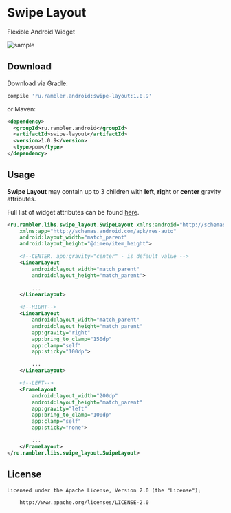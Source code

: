 # Swipe Layout

Flexible Android Widget

![sample](https://github.com/rambler-digital-solutions/swipe-layout-android/blob/master/rambler.mail.gif?raw=true)

## Download

Download via Gradle:
```groovy
compile 'ru.rambler.android:swipe-layout:1.0.9'
```
or Maven:
```xml
<dependency>
  <groupId>ru.rambler.android</groupId>
  <artifactId>swipe-layout</artifactId>
  <version>1.0.9</version>
  <type>pom</type>
</dependency>
```

## Usage

**Swipe Layout** may contain up to 3 children with **left**, **right** or **center** gravity attributes.

Full list of widget attributes can be found [here](https://github.com/rambler-digital-solutions/swipe-layout-android/blob/develop/swipe-layout/src/main/res/values/attrs.xml).

```xml
<ru.rambler.libs.swipe_layout.SwipeLayout xmlns:android="http://schemas.android.com/apk/res/android"
    xmlns:app="http://schemas.android.com/apk/res-auto"
    android:layout_width="match_parent"
    android:layout_height="@dimen/item_height">

    <!--CENTER. app:gravity="center" - is default value -->
    <LinearLayout
        android:layout_width="match_parent"
        android:layout_height="match_parent">
        
        ...
    </LinearLayout>

    <!--RIGHT-->
    <LinearLayout
        android:layout_width="match_parent"
        android:layout_height="match_parent"
        app:gravity="right"
        app:bring_to_clamp="150dp"
        app:clamp="self"        
        app:sticky="100dp">

        ...
    </LinearLayout>

    <!--LEFT-->
    <FrameLayout
        android:layout_width="200dp"
        android:layout_height="match_parent"
        app:gravity="left"
        app:bring_to_clamp="100dp"
        app:clamp="self"        
        app:sticky="none">

        ...
    </FrameLayout>
</ru.rambler.libs.swipe_layout.SwipeLayout>
```

## License

    Licensed under the Apache License, Version 2.0 (the "License");
    
        http://www.apache.org/licenses/LICENSE-2.0
